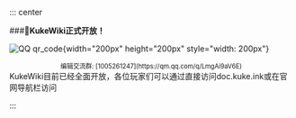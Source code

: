 ::: center

  ###**🎉KukeWiki正式开放！**
  
  ![QQ qr_code](https://m.ccw.site/gandi_application/user_assets/d8426311ae124920f68fbcc615d37102.png){width="200px" height="200px" style="width: 200px"}
  <div style="font-size: 0.8em; text-align: center;"> 编辑交流群: [1005261247](https://qm.qq.com/q/LmgAi9aV6E) </div>
  KukeWiki目前已经全面开放，各位玩家们可以通过直接访问doc.kuke.ink或在官网导航栏访问

:::
